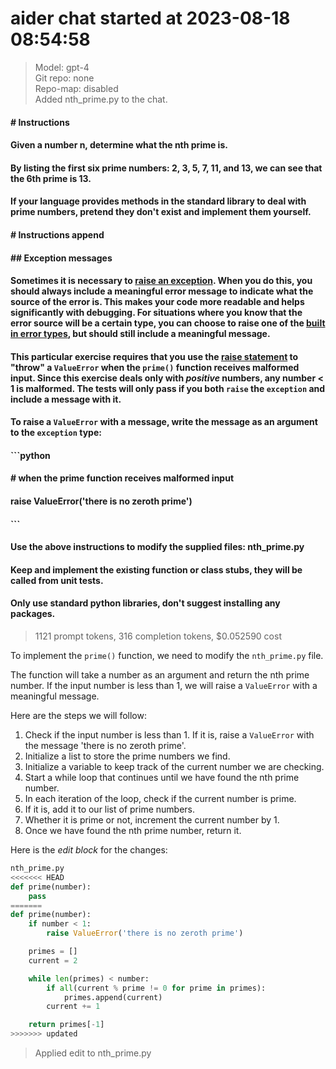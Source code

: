 
# aider chat started at 2023-08-18 08:54:58

> Model: gpt-4  
> Git repo: none  
> Repo-map: disabled  
> Added nth_prime.py to the chat.  

#### # Instructions  
####   
#### Given a number n, determine what the nth prime is.  
####   
#### By listing the first six prime numbers: 2, 3, 5, 7, 11, and 13, we can see that the 6th prime is 13.  
####   
#### If your language provides methods in the standard library to deal with prime numbers, pretend they don't exist and implement them yourself.  
#### # Instructions append  
####   
#### ## Exception messages  
####   
#### Sometimes it is necessary to [raise an exception](https://docs.python.org/3/tutorial/errors.html#raising-exceptions). When you do this, you should always include a **meaningful error message** to indicate what the source of the error is. This makes your code more readable and helps significantly with debugging. For situations where you know that the error source will be a certain type, you can choose to raise one of the [built in error types](https://docs.python.org/3/library/exceptions.html#base-classes), but should still include a meaningful message.  
####   
#### This particular exercise requires that you use the [raise statement](https://docs.python.org/3/reference/simple_stmts.html#the-raise-statement) to "throw" a `ValueError` when the `prime()` function receives malformed input. Since this exercise deals only with _positive_ numbers, any number < 1 is malformed.  The tests will only pass if you both `raise` the `exception` and include a message with it.  
####   
#### To raise a `ValueError` with a message, write the message as an argument to the `exception` type:  
####   
#### ```python  
#### # when the prime function receives malformed input  
#### raise ValueError('there is no zeroth prime')  
#### ```  
####   
#### ####  
####   
#### Use the above instructions to modify the supplied files: nth_prime.py  
#### Keep and implement the existing function or class stubs, they will be called from unit tests.  
#### Only use standard python libraries, don't suggest installing any packages.  
> 1121 prompt tokens, 316 completion tokens, $0.052590 cost  

To implement the `prime()` function, we need to modify the `nth_prime.py` file. 

The function will take a number as an argument and return the nth prime number. If the input number is less than 1, we will raise a `ValueError` with a meaningful message.

Here are the steps we will follow:

1. Check if the input number is less than 1. If it is, raise a `ValueError` with the message 'there is no zeroth prime'.
2. Initialize a list to store the prime numbers we find.
3. Initialize a variable to keep track of the current number we are checking.
4. Start a while loop that continues until we have found the nth prime number.
5. In each iteration of the loop, check if the current number is prime.
6. If it is, add it to our list of prime numbers.
7. Whether it is prime or not, increment the current number by 1.
8. Once we have found the nth prime number, return it.

Here is the *edit block* for the changes:

```python
nth_prime.py
<<<<<<< HEAD
def prime(number):
    pass
=======
def prime(number):
    if number < 1:
        raise ValueError('there is no zeroth prime')

    primes = []
    current = 2

    while len(primes) < number:
        if all(current % prime != 0 for prime in primes):
            primes.append(current)
        current += 1

    return primes[-1]
>>>>>>> updated
```

> Applied edit to nth_prime.py  
